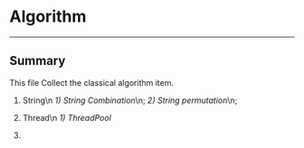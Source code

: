 # Algorithm
----------
## Summary
This file Collect the classical algorithm item.
    

 1. String\n
     *1) String Combination*\n;
     *2) String permutation*\n;
 
 2. Thread\n
    *1) ThreadPool*
 3. 


